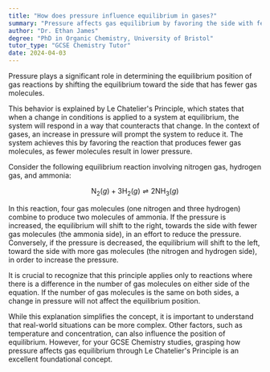 ```yaml
---
title: "How does pressure influence equilibrium in gases?"
summary: "Pressure affects gas equilibrium by favoring the side with fewer gas molecules, shifting the equilibrium position accordingly."
author: "Dr. Ethan James"
degree: "PhD in Organic Chemistry, University of Bristol"
tutor_type: "GCSE Chemistry Tutor"
date: 2024-04-03
---
```


Pressure plays a significant role in determining the equilibrium position of gas reactions by shifting the equilibrium toward the side that has fewer gas molecules.

This behavior is explained by Le Chatelier's Principle, which states that when a change in conditions is applied to a system at equilibrium, the system will respond in a way that counteracts that change. In the context of gases, an increase in pressure will prompt the system to reduce it. The system achieves this by favoring the reaction that produces fewer gas molecules, as fewer molecules result in lower pressure.

Consider the following equilibrium reaction involving nitrogen gas, hydrogen gas, and ammonia:

$$
\text{N}_2(g) + 3\text{H}_2(g) \rightleftharpoons 2\text{NH}_3(g)
$$

In this reaction, four gas molecules (one nitrogen and three hydrogen) combine to produce two molecules of ammonia. If the pressure is increased, the equilibrium will shift to the right, towards the side with fewer gas molecules (the ammonia side), in an effort to reduce the pressure. Conversely, if the pressure is decreased, the equilibrium will shift to the left, toward the side with more gas molecules (the nitrogen and hydrogen side), in order to increase the pressure.

It is crucial to recognize that this principle applies only to reactions where there is a difference in the number of gas molecules on either side of the equation. If the number of gas molecules is the same on both sides, a change in pressure will not affect the equilibrium position.

While this explanation simplifies the concept, it is important to understand that real-world situations can be more complex. Other factors, such as temperature and concentration, can also influence the position of equilibrium. However, for your GCSE Chemistry studies, grasping how pressure affects gas equilibrium through Le Chatelier's Principle is an excellent foundational concept.
    